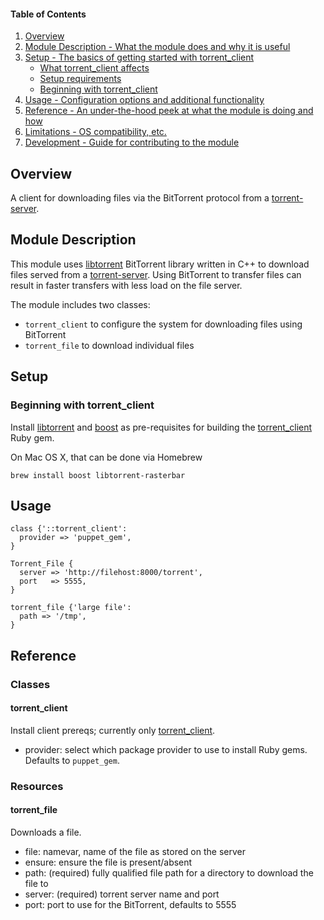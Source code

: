 #### Table of Contents

1. [Overview](#overview)
2. [Module Description - What the module does and why it is useful](#module-description)
3. [Setup - The basics of getting started with torrent_client](#setup)
    * [What torrent_client affects](#what-torrent_client-affects)
    * [Setup requirements](#setup-requirements)
    * [Beginning with torrent_client](#beginning-with-torrent_client)
4. [Usage - Configuration options and additional functionality](#usage)
5. [Reference - An under-the-hood peek at what the module is doing and how](#reference)
5. [Limitations - OS compatibility, etc.](#limitations)
6. [Development - Guide for contributing to the module](#development)

## Overview


A client for downloading files via the BitTorrent protocol from a [torrent-server](https://github.com/MikaelSmith/torrent-server).

## Module Description

This module uses [libtorrent](http://www.libtorrent.org/) BitTorrent library written in C++ to download files served from a [torrent-server](https://github.com/MikaelSmith/torrent-server). Using BitTorrent to transfer files can result in faster transfers with less load on the file server.

The module includes two classes:
- `torrent_client` to configure the system for downloading files using BitTorrent
- `torrent_file` to download individual files

## Setup

### Beginning with torrent_client

Install [libtorrent](http://www.libtorrent.org/) and [boost](https://www.boost.org/) as pre-requisites for building the [torrent_client](https://github.com/MikaelSmith/torrent_client) Ruby gem.

On Mac OS X, that can be done via Homebrew
```
brew install boost libtorrent-rasterbar
```

## Usage

```
class {'::torrent_client':
  provider => 'puppet_gem',
}

Torrent_File {
  server => 'http://filehost:8000/torrent',
  port   => 5555,
}

torrent_file {'large file':
  path => '/tmp',
}
```

## Reference

### Classes

#### torrent_client

Install client prereqs; currently only [torrent_client](https://github.com/MikaelSmith/torrent_client).

- provider: select which package provider to use to install Ruby gems. Defaults to `puppet_gem`.

### Resources

#### torrent_file

Downloads a file.

- file: namevar, name of the file as stored on the server
- ensure: ensure the file is present/absent
- path: (required) fully qualified file path for a directory to download the file to
- server: (required) torrent server name and port
- port: port to use for the BitTorrent, defaults to 5555
